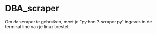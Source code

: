 # DBA_scraper
Om de scraper te gebruiken, moet je "python 3 scraper.py" ingeven in de terminal line van je linux toestel.
